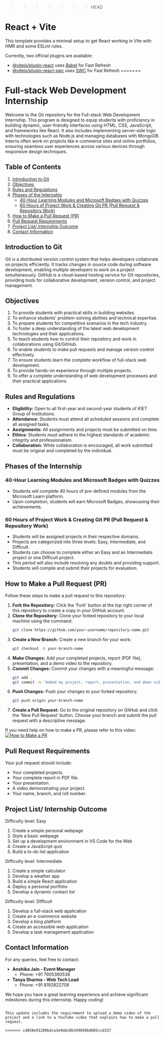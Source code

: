 >>>>>>>HEAD
# React + Vite

This template provides a minimal setup to get React working in Vite with HMR and some ESLint rules.

Currently, two official plugins are available:

- [@vitejs/plugin-react](https://github.com/vitejs/vite-plugin-react/blob/main/packages/plugin-react/README.md) uses [Babel](https://babeljs.io/) for Fast Refresh
- [@vitejs/plugin-react-swc](https://github.com/vitejs/vite-plugin-react-swc) uses [SWC](https://swc.rs/) for Fast Refresh
=======
# Full-stack Web Development Internship

Welcome to the Git repository for the Full-stack Web Development Internship. This program is designed to equip students with proficiency in  building dynamic, user-friendly interfaces using HTML, CSS, JavaScript, and frameworks like React. It also includes implementing server-side logic with technologies such as Node.js and managing databases with MongoDB. Interns often work on projects like e-commerce sites and online portfolios, ensuring seamless user experiences across various devices through responsive design techniques.

## Table of Contents
1. [Introduction to Git](#introduction-to-git)
2. [Objectives](#objectives)
3. [Rules and Regulations](#rules-and-regulations)
4. [Phases of the Internship](#phases-of-the-internship)
   - [40-Hour Learning Modules and Microsoft Badges with Quizzes](#40-hour-learning-modules-and-microsoft-badges-with-quizzes)
   - [60 Hours of Project Work & Creating Git PR (Pull Request & Repository Work)](#60-hours-of-project-work--creating-git-pr-pull-request--repository-work)
5. [How to Make a Pull Request (PR)](#how-to-make-a-pull-request-pr)
6. [Pull Request Requirements](#pull-request-requirements)
7. [Project List/ Internship Outcome](#project-list/-internship-outcome)
8. [Contact Information](#contact-information)

## Introduction to Git

Git is a distributed version control system that helps developers collaborate on projects efficiently. It tracks changes in source code during software development, enabling multiple developers to work on a project simultaneously. GitHub is a cloud-based hosting service for Git repositories, providing tools for collaborative development, version control, and project management.

## Objectives

1. To provide students with practical skills in building websites.
2. To enhance students' problem-solving abilities and technical expertise.
3. To prepare students for competitive scenarios in the tech industry.
4. To foster a deep understanding of the latest web development technologies and their applications.
5. To teach students how to control their repository and work in collaborations using Git/GitHub.
6. To enable students to make pull requests and manage version control effectively.
7. To ensure students learn the complete workflow of full-stack web development.
8. To provide hands-on experience through multiple projects.
9. To offer a complete understanding of web development processes and their practical applications.

## Rules and Regulations

- **Eligibility:** Open to all first-year and second-year students of KIET Group of Institutions.
- **Attendance:** Students must attend all scheduled sessions and complete all assigned tasks.
- **Assignments:** All assignments and projects must be submitted on time.
- **Ethics:** Students must adhere to the highest standards of academic integrity and professionalism.
- **Collaboration:** While collaboration is encouraged, all work submitted must be original and completed by the individual.

## Phases of the Internship

### 40-Hour Learning Modules and Microsoft Badges with Quizzes

- Students will complete 40 hours of pre-defined modules from the Microsoft Learn platform.
- Upon completion, students will earn Microsoft Badges, showcasing their achievements.

### 60 Hours of Project Work & Creating Git PR (Pull Request & Repository Work)

- Students will be assigned projects in their respective domains.
- Projects are categorized into three levels: Easy, Intermediate, and Difficult.
- Students can choose to complete either an Easy and an Intermediate project or one Difficult project.
- This period will also include resolving any doubts and providing support.
- Students will compile and submit their projects for evaluation.

## How to Make a Pull Request (PR)

Follow these steps to make a pull request to this repository:

1. **Fork the Repository:** Click the 'Fork' button at the top right corner of this repository to create a copy in your GitHub account.
2. **Clone the Repository:** Clone your forked repository to your local machine using the command:
   ```bash
   git clone https://github.com/your-username/repository-name.git
   ```
3. **Create a New Branch:** Create a new branch for your work:
   ```bash
   git checkout -b your-branch-name
   ```
4. **Make Changes:** Add your completed projects, report (PDF file), presentation, and a demo video to the repository.
5. **Commit Changes:** Commit your changes with a meaningful message:
   ```bash
   git add .
   git commit -m "Added my project, report, presentation, and demo video"
   ```
6. **Push Changes:** Push your changes to your forked repository:
   ```bash
   git push origin your-branch-name
   ```
7. **Create a Pull Request:** Go to the original repository on GitHub and click the 'New Pull Request' button. Choose your branch and submit the pull request with a descriptive message.

If you need help on how to make a PR, please refer to this video:[![How to Make a PR](https://img.youtube.com/vi/8lGpZkjnkt4/0.jpg)](https://www.youtube.com/watch?v=8lGpZkjnkt4)

## Pull Request Requirements

Your pull request should include:

- Your completed projects.
- Your complete report in PDF file.
- Your presentation.
- A video demonstrating your project.
- Your name, branch, and roll number.

## Project List/ Internship Outcome

Difficulty level: Easy
1. Create a simple personal webpage
2. Style a basic webpage
3. Set up a development environment in VS Code for the Web
4. Create a JavaScript quiz
5. Build a to-do list application

Difficulty level: Intermediate 
1. Create a simple calculator
2. Develop a weather app
3. Build a simple React application
4. Deploy a personal portfolio
5. Develop a dynamic contact list

Difficulty level: Difficult 
1. Develop a full-stack web application
2. Create an e-commerce website
3. Develop a blog platform
4. Create an accessible web application
5. Develop a task management application

## Contact Information

For any queries, feel free to contact:

- **Anshika Jain - Event Manager**
  - Phone: +91 7905360538
- **Tanya Sharma - Web Tech Lead**
  - Phone: +91 8192822708

We hope you have a great learning experience and achieve significant milestones during this internship. Happy coding!
```

This update includes the requirement to upload a demo video of the project and a link to a YouTube video that explains how to make a pull request.

>>>>>>> cd858e91200bdca3e9ddc0b3498586d605ccd337
